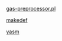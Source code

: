[gas-preprocessor.pl](https://github.com/yuvi/gas-preprocessor)

[makedef](https://github.com/FFmpeg/FFmpeg/blob/master/compat/windows/makedef)

[yasm](http://yasm.tortall.net/)
